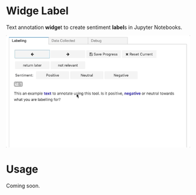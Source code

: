 # Widge Label

Text annotation **widge**t to create sentiment **label**s in Jupyter Notebooks.

<kbd>
<img src="images/widgelabel_example.gif" width="500"/>
</kbd>

# Usage

Coming soon.



